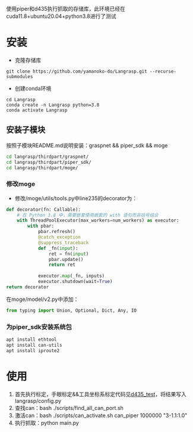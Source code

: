 
使用piper和d435执行抓取的存储库，此环境已经在cuda11.8+ubuntu20.04+python3.8进行了测试
# 安装

- 克隆存储库
```
git clone https://github.com/yamanoko-do/Langrasp.git --recurse-submodules
```
- 创建conda环境
```
cd Langrasp
conda create -n Langrasp python=3.8
conda activate Langrasp
```
## 安装子模块
按照子模块README.md说明安装：graspnet && piper_sdk && moge
```bash
cd langrasp/thirdpart/graspnet/
cd langrasp/thirdpart/piper_sdk/
cd langrasp/thirdpart/moge/
```
### 修改moge

- 修改/moge/utils/tools.py中line235的decorator为：
```python
def decorator(fn: Callable):
	# 在 Python 3.8 中，需要嵌套使用嵌套的 with 语句而非括号组合
	with ThreadPoolExecutor(max_workers=num_workers) as executor:
		with pbar:
			pbar.refresh()  
			@catch_exception
			@suppress_traceback
			def _fn(input):
				ret = fn(input)
				pbar.update()
				return ret
				
			executor.map(_fn, inputs)
			executor.shutdown(wait=True)
return decorator
```

在moge/model/v2.py中添加：
```python
from typing import Union, Optional, Dict, Any, IO
```
### 为piper_sdk安装系统包
```bash
apt install ethtool
apt install can-utils
apt install iproute2
```

# 使用
1. 首先执行标定，手眼标定&&工具坐标系标定代码见[d435_test](https://github.com/yamanoko-do/d435_test.git)，将结果写入langrasp/config.py
2. 查找can：bash ./scripts/find_all_can_port.sh
3. 激活can：bash ./scripts/can_activate.sh can_piper 1000000 "3-1.1:1.0"
4. 执行抓取：python main.py